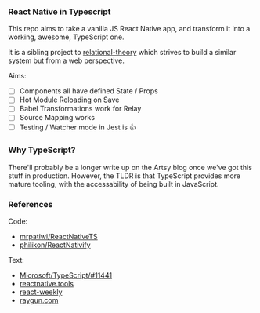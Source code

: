 ### React Native in Typescript

This repo aims to take a vanilla JS React Native app, and transform it into a working, awesome, TypeScript one.

It is a sibling project to [relational-theory](https://github.com/alloy/relational-theory) which strives to build a similar system but from a web perspective.

Aims:

- [ ] Components all have defined State / Props
- [ ] Hot Module Reloading on Save
- [ ] Babel Transformations work for Relay
- [ ] Source Mapping works
- [ ] Testing / Watcher mode in Jest is 👍

### Why TypeScript?

There'll probably be a longer write up on the Artsy blog once we've got this stuff in production. However, the TLDR is that TypeScript provides more mature tooling, with the accessability of being built in JavaScript.

### References 

Code: 

* [mrpatiwi/ReactNativeTS](https://github.com/mrpatiwi/ReactNativeTS)
* [philikon/ReactNativify](https://github.com/philikon/ReactNativify)

Text:

* [Microsoft/TypeScript/#11441](https://github.com/Microsoft/TypeScript/issues/11441)
* [reactnative.tools](http://www.reactnative.tools/tutorials/2016/09/20/reactnative-ts/)
* [react-weekly](https://medium.com/react-weekly/react-native-and-typescript-ad57b7413ead#.vumtp0ua5)
* [raygun.com](https://raygun.com/blog/2016/07/react-native-typescript/)
